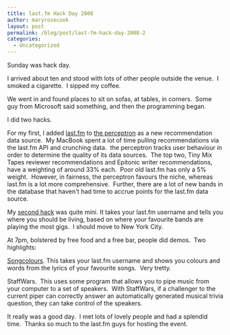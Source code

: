 ```yaml
---
title: last.fm Hack Day 2008
author: maryrosecook
layout: post
permalink: /blog/post/last-fm-hack-day-2008-2
categories:
  - Uncategorized
---
```

Sunday was hack day.

I arrived about ten and stood with lots of other people outside the venue.&nbsp; I smoked a cigarette.&nbsp; I sipped my coffee.

We went in and found places to sit on sofas, at tables, in corners.&nbsp; Some guy from Microsoft said something, and then the programming began.

I did two hacks.

For my first, I added [last.fm][1] to [the perceptron][2] as a new recommendation data source.&nbsp; My MacBook spent a lot of time pulling recommendations via the last.fm API and crunching data.&nbsp; the perceptron tracks user behaviour in order to determine the quality of its data sources.&nbsp; The top two, Tiny Mix Tapes reviewer recommendations and Epitonic writer recommendations, have a weighting of around 33% each.&nbsp; Poor old last.fm has only a 5% weight.&nbsp; However, in fairness, the perceptron favours the niche, whereas last.fm is a lot more comprehensive.&nbsp; Further, there are a lot of new bands in the database that haven't had time to accrue points for the last.fm data source.

My [second hack][3] was quite mini. It takes your last.fm username and tells you where you should be living, based on where your favourite bands are playing the most gigs.&nbsp; I should move to New York City.

At 7pm, bolstered by free food and a free bar, people did demos.&nbsp; Two highlights:

[Songcolours][4]. This takes your last.fm username and shows you colours and words from the lyrics of your favourite songs.&nbsp; Very tretty.

StaffWars.&nbsp; This uses some program that allows you to pipe music from your computer to a set of speakers.&nbsp; With StaffWars, if a challenger to the current piper can correctly answer an automatically generated musical trivia question, they can take control of the speakers.

It really was a good day.&nbsp; I met lots of lovely people and had a splendid time.&nbsp; Thanks so much to the last.fm guys for hosting the event.

 [1]: http://last.fm
 [2]: http://theperceptron.com
 [3]: http://theperceptron.com/lab/where_to_live
 [4]: http://playground.audioscrobbler.com/matt/hackday/?user=maryrosecook